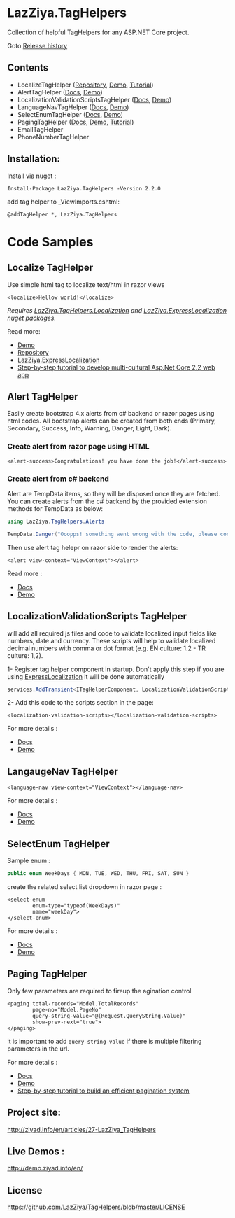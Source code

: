 # LazZiya.TagHelpers
Collection of helpful TagHelpers for any ASP.NET Core project. 

Goto [Release history](https://github.com/LazZiya/TagHelpers/blob/master/ReleseHistory.md)

## Contents
- LocalizeTagHelper ([Repository](https://github.com/lazziya/TagHelpers.Localize), [Demo](http://demo.ziyad.info/en/Localize), [Tutorial](http://www.ziyad.info/en/articles/36-Develop_Multi_Cultural_Web_Application_Using_ExpressLocalization))
- AlertTagHelper ([Docs](http://www.ziyad.info/en/articles/37-Alert_TagHelpers), [Demo](http://demo.ziyad.info/en/Alerts))
- LocalizationValidationScriptsTagHelper ([Docs](http://www.ziyad.info/en/articles/34-Localization_Validation_Scripts), [Demo](http://demo.ziyad.info/en/Trips))
- LanguageNavTagHelper ([Docs](http://www.ziyad.info/en/articles/32-Language_Navigation_TagHelper), [Demo](http://demo.ziyad.info/en/LanguageNav))
- SelectEnumTagHelper ([Docs](http://www.ziyad.info/en/articles/28-Select_Enum_TagHelper), [Demo](http://demo.ziyad.info/en/SelectEnum))
- PagingTagHelper ([Docs](http://www.ziyad.info/en/articles/21-Paging_TagHelper_for_ASP_NET_Core), [Demo](http://demo.ziyad.info/en/Paging), [Tutorial](http://www.ziyad.info/en/articles/38-How_to_build_an_efficient_pagination_system))
- EmailTagHelper
- PhoneNumberTagHelper

## Installation:

Install via nuget :

````
Install-Package LazZiya.TagHelpers -Version 2.2.0
````

add tag helper to _ViewImports.cshtml:

````razor
@addTagHelper *, LazZiya.TagHelpers
````

# Code Samples
## Localize TagHelper
Use simple html tag to localize text/html in razor views
````razor
<localize>Hellow world!</localize>
````
_Requires [LazZiya.TagHelpers.Localization](https://github.com/lazziya/TagHelpers.Localize) and [LazZiya.ExpressLocalization](https://github.com/lazziya/ExpressLocalization) nuget packages._

Read more: 
- [Demo](http://demo.ziyad.info/en/Localize)
- [Repository](https://github.com/lazziya/TagHelpers.Localization)
- [LazZiya.ExpressLocalization](https://github.com/lazziya/ExpressLocalization)
- [Step-by-step tutorial to develop multi-cultural Asp.Net Core 2.2 web app](http://www.ziyad.info/en/articles/36-Develop_Multi_Cultural_Web_Application_Using_ExpressLocalization)

## Alert TagHelper
Easily create bootstrap 4.x alerts from c# backend or razor pages using html codes.
All bootstrap alerts can be created from both ends (Primary, Secondary, Success, Info, Warning, Danger, Light, Dark).

### Create alert from razor page using HTML
````razor
<alert-success>Congratulations! you have done the job!</alert-success>
````

### Create alert from c# backend
Alert are TempData items, so they will be disposed once they are fetched.
You can create alerts from the c# backend by the provided extension methods for TempData as below:
````cs
using LazZiya.TagHelpers.Alerts

TempData.Danger("Ooopps! something went wrong with the code, please contact support.");
````

Then use alert tag helepr on razor side to render the alerts:
````razor
<alert view-context="ViewContext"></alert>
````
Read more : 
- [Docs](http://ziyad.info/en/articles/37-Alert_TagHelper)
- [Demo](http://demo.ziyad.info/en/Alerts)


## LocalizationValidationScripts TagHelper
will add all required js files and code to validate localized input fields like numbers, date and currency. These scripts will help to validate localized decimal numbers with comma or dot format (e.g. EN culture: 1.2 - TR culture: 1,2).

 1- Register tag helper component in startup. Don't apply this step if you are using [ExpressLocalization](https://github.com/LazZiya/ExpressLocalization) it will be done automatically
 ````cs
 services.AddTransient<ITagHelperComponent, LocalizationValidationScriptsTagHelperComponent>()
 ````
 
 2- Add this code to the scripts section in the page:
 ````cshtml
 <localization-validation-scripts></localization-validation-scripts>
 ````
 For more details :
 - [Docs](http://www.ziyad.info/en/articles/34-Client_Side_Localization_Validation_Scripts)
 - [Demo](http://demo.ziyad.info/en/Trips)


## LangaugeNav TagHelper
````cshtml
<language-nav view-context="ViewContext"></language-nav>
````
For more details :
- [Docs](http://www.ziyad.info/en/articles/32-Language_Navigation_TagHelper)
- [Demo](http://demo.ziyad.info/en/LanguageNav)


## SelectEnum TagHelper

Sample enum :
````cs
public enum WeekDays { MON, TUE, WED, THU, FRI, SAT, SUN }
````

create the related select list dropdown in razor page :
````razor
<select-enum 
        enum-type="typeof(WeekDays)" 
        name="weekDay">
</select-enum>
````
For more details :
- [Docs](http://www.ziyad.info/en/articles/28-Select_Enum_TagHelper)
- [Demo](http://demo.ziyad.info/en/SelectEnum)


## Paging TagHelper

Only few parameters are required to fireup the agination control

````razor
<paging total-records="Model.TotalRecords"
        page-no="Model.PageNo"
        query-string-value="@(Request.QueryString.Value)"
        show-prev-next="true">
</paging>
````

it is important to add `query-string-value` if there is multiple filtering parameters in the url.

For more details :
- [Docs](http://www.ziyad.info/en/articles/21-Paging_TagHelper_for_ASP_NET_Core)
- [Demo](http://demo.ziyad.info/en/Paging)
- [Step-by-step tutorial to build an efficient pagination system](http://www.ziyad.info/en/articles/38-How_to_build_an_efficient_pagination_system)


## Project site:
http://ziyad.info/en/articles/27-LazZiya_TagHelpers

## Live Demos :
http://demo.ziyad.info/en/

## License
https://github.com/LazZiya/TagHelpers/blob/master/LICENSE
